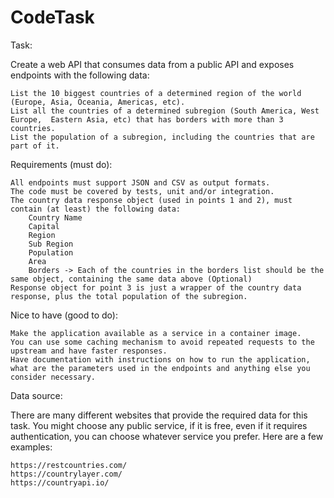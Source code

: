 # CodeTask

Task:

Create a web API that consumes data from a public API and exposes endpoints with the following data:

    List the 10 biggest countries of a determined region of the world (Europe, Asia, Oceania, Americas, etc).
    List all the countries of a determined subregion (South America, West Europe,  Eastern Asia, etc) that has borders with more than 3 countries.
    List the population of a subregion, including the countries that are part of it.

 

Requirements (must do):

    All endpoints must support JSON and CSV as output formats.
    The code must be covered by tests, unit and/or integration.
    The country data response object (used in points 1 and 2), must contain (at least) the following data:
        Country Name
        Capital
        Region
        Sub Region
        Population
        Area
        Borders -> Each of the countries in the borders list should be the same object, containing the same data above (Optional)
    Response object for point 3 is just a wrapper of the country data response, plus the total population of the subregion.

 

Nice to have (good to do):

    Make the application available as a service in a container image.
    You can use some caching mechanism to avoid repeated requests to the upstream and have faster responses.
    Have documentation with instructions on how to run the application, what are the parameters used in the endpoints and anything else you consider necessary.

 

Data source:

There are many different websites that provide the required data for this task. You might choose any public service, if it is free, even if it requires authentication, you can choose whatever service you prefer. Here are a few examples:

    https://restcountries.com/
    https://countrylayer.com/
    https://countryapi.io/
